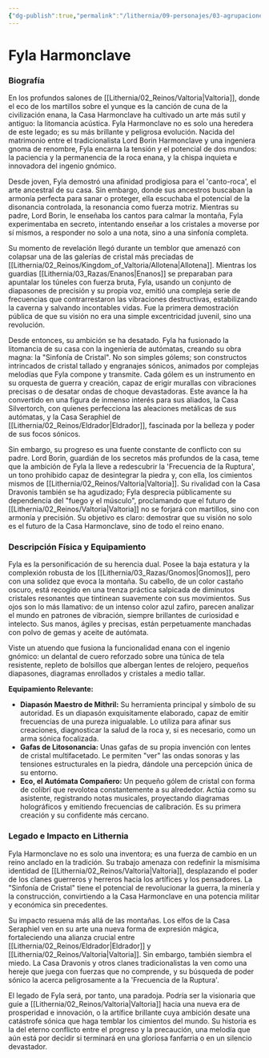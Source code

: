 ```yaml
---
{"dg-publish":true,"permalink":"/lithernia/09-personajes/03-agrupaciones/casa-harmonclave/fyla-harmonclave/","tags":["lithernia","personajes","Casa Noble","Valtoria","Artífice","Gnomo"]}
---
```


# Fyla Harmonclave

### Biografía

En los profundos salones de [[Lithernia/02_Reinos/Valtoria\|Valtoria]], donde el eco de los martillos sobre el yunque es la canción de cuna de la civilización enana, la Casa Harmonclave ha cultivado un arte más sutil y antiguo: la litomancia acústica. Fyla Harmonclave no es solo una heredera de este legado; es su más brillante y peligrosa evolución. Nacida del matrimonio entre el tradicionalista Lord Borin Harmonclave y una ingeniera gnoma de renombre, Fyla encarna la tensión y el potencial de dos mundos: la paciencia y la permanencia de la roca enana, y la chispa inquieta e innovadora del ingenio gnómico.

Desde joven, Fyla demostró una afinidad prodigiosa para el 'canto-roca', el arte ancestral de su casa. Sin embargo, donde sus ancestros buscaban la armonía perfecta para sanar o proteger, ella escuchaba el potencial de la disonancia controlada, la resonancia como fuerza motriz. Mientras su padre, Lord Borin, le enseñaba los cantos para calmar la montaña, Fyla experimentaba en secreto, intentando enseñar a los cristales a moverse por sí mismos, a responder no solo a una nota, sino a una sinfonía completa.

Su momento de revelación llegó durante un temblor que amenazó con colapsar una de las galerías de cristal más preciadas de [[Lithernia/02_Reinos/Kingdom_of_Valtoria/Allotena\|Allotena]]. Mientras los guardias [[Lithernia/03_Razas/Enanos\|Enanos]] se preparaban para apuntalar los túneles con fuerza bruta, Fyla, usando un conjunto de diapasones de precisión y su propia voz, emitió una compleja serie de frecuencias que contrarrestaron las vibraciones destructivas, estabilizando la caverna y salvando incontables vidas. Fue la primera demostración pública de que su visión no era una simple excentricidad juvenil, sino una revolución.

Desde entonces, su ambición se ha desatado. Fyla ha fusionado la litomancia de su casa con la ingeniería de autómatas, creando su obra magna: la "Sinfonía de Cristal". No son simples gólems; son constructos intrincados de cristal tallado y engranajes sónicos, animados por complejas melodías que Fyla compone y transmite. Cada gólem es un instrumento en su orquesta de guerra y creación, capaz de erigir murallas con vibraciones precisas o de desatar ondas de choque devastadoras. Este avance la ha convertido en una figura de inmenso interés para sus aliados, la Casa Silvertorch, con quienes perfecciona las aleaciones metálicas de sus autómatas, y la Casa Seraphiel de [[Lithernia/02_Reinos/Eldrador\|Eldrador]], fascinada por la belleza y poder de sus focos sónicos.

Sin embargo, su progreso es una fuente constante de conflicto con su padre. Lord Borin, guardián de los secretos más profundos de la casa, teme que la ambición de Fyla la lleve a redescubrir la 'Frecuencia de la Ruptura', un tono prohibido capaz de desintegrar la piedra y, con ella, los cimientos mismos de [[Lithernia/02_Reinos/Valtoria\|Valtoria]]. Su rivalidad con la Casa Dravonis también se ha agudizado; Fyla desprecia públicamente su dependencia del "fuego y el músculo", proclamando que el futuro de [[Lithernia/02_Reinos/Valtoria\|Valtoria]] no se forjará con martillos, sino con armonía y precisión. Su objetivo es claro: demostrar que su visión no solo es el futuro de la Casa Harmonclave, sino de todo el reino enano.

### Descripción Física y Equipamiento

Fyla es la personificación de su herencia dual. Posee la baja estatura y la complexión robusta de los [[Lithernia/03_Razas/Gnomos\|Gnomos]], pero con una solidez que evoca la montaña. Su cabello, de un color castaño oscuro, está recogido en una trenza práctica salpicada de diminutos cristales resonantes que tintinean suavemente con sus movimientos. Sus ojos son lo más llamativo: de un intenso color azul zafiro, parecen analizar el mundo en patrones de vibración, siempre brillantes de curiosidad e intelecto. Sus manos, ágiles y precisas, están perpetuamente manchadas con polvo de gemas y aceite de autómata.

Viste un atuendo que fusiona la funcionalidad enana con el ingenio gnómico: un delantal de cuero reforzado sobre una túnica de tela resistente, repleto de bolsillos que albergan lentes de relojero, pequeños diapasones, diagramas enrollados y cristales a medio tallar.

**Equipamiento Relevante:**
*   **Diapasón Maestro de Mithril:** Su herramienta principal y símbolo de su autoridad. Es un diapasón exquisitamente elaborado, capaz de emitir frecuencias de una pureza inigualable. Lo utiliza para afinar sus creaciones, diagnosticar la salud de la roca y, si es necesario, como un arma sónica focalizada.
*   **Gafas de Litosonancia:** Unas gafas de su propia invención con lentes de cristal multifacetado. Le permiten "ver" las ondas sonoras y las tensiones estructurales en la piedra, dándole una percepción única de su entorno.
*   **Eco, el Autómata Compañero:** Un pequeño gólem de cristal con forma de colibrí que revolotea constantemente a su alrededor. Actúa como su asistente, registrando notas musicales, proyectando diagramas holográficos y emitiendo frecuencias de calibración. Es su primera creación y su confidente más cercano.

### Legado e Impacto en Lithernia

Fyla Harmonclave no es solo una inventora; es una fuerza de cambio en un reino anclado en la tradición. Su trabajo amenaza con redefinir la mismísima identidad de [[Lithernia/02_Reinos/Valtoria\|Valtoria]], desplazando el poder de los clanes guerreros y herreros hacia los artífices y los pensadores. La "Sinfonía de Cristal" tiene el potencial de revolucionar la guerra, la minería y la construcción, convirtiendo a la Casa Harmonclave en una potencia militar y económica sin precedentes.

Su impacto resuena más allá de las montañas. Los elfos de la Casa Seraphiel ven en su arte una nueva forma de expresión mágica, fortaleciendo una alianza crucial entre [[Lithernia/02_Reinos/Eldrador\|Eldrador]] y [[Lithernia/02_Reinos/Valtoria\|Valtoria]]. Sin embargo, también siembra el miedo. La Casa Dravonis y otros clanes tradicionalistas la ven como una hereje que juega con fuerzas que no comprende, y su búsqueda de poder sónico la acerca peligrosamente a la 'Frecuencia de la Ruptura'.

El legado de Fyla será, por tanto, una paradoja. Podría ser la visionaria que guíe a [[Lithernia/02_Reinos/Valtoria\|Valtoria]] hacia una nueva era de prosperidad e innovación, o la artífice brillante cuya ambición desate una catástrofe sónica que haga temblar los cimientos del mundo. Su historia es la del eterno conflicto entre el progreso y la precaución, una melodía que aún está por decidir si terminará en una gloriosa fanfarria o en un silencio devastador.

